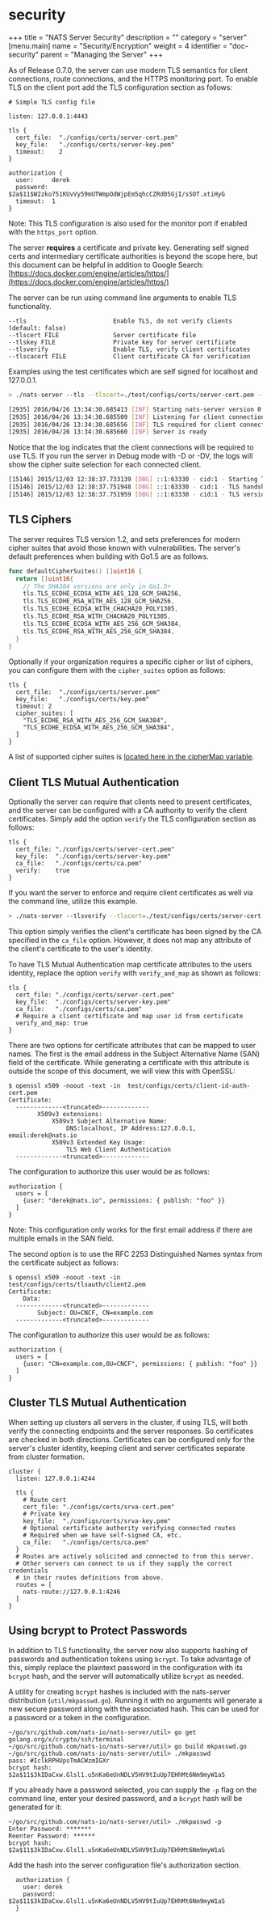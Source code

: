 # security

+++ title = "NATS Server Security" description = "" category = "server" \[menu.main\] name = "Security/Encryption" weight = 4 identifier = "doc-security" parent = "Managing the Server" +++

As of Release 0.7.0, the server can use modern TLS semantics for client connections, route connections, and the HTTPS monitoring port. To enable TLS on the client port add the TLS configuration section as follows:

```text
# Simple TLS config file

listen: 127.0.0.1:4443

tls {
  cert_file:  "./configs/certs/server-cert.pem"
  key_file:   "./configs/certs/server-key.pem"
  timeout:    2
}

authorization {
  user:     derek
  password: $2a$11$W2zko751KUvVy59mUTWmpOdWjpEm5qhcCZRd05GjI/sSOT.xtiHyG
  timeout:  1
}
```

Note: This TLS configuration is also used for the monitor port if enabled with the `https_port` option.

The server **requires** a certificate and private key. Generating self signed certs and intermediary certificate authorities is beyond the scope here, but this document can be helpful in addition to Google Search: [https://docs.docker.com/engine/articles/https/](https://docs.docker.com/engine/articles/https/)

The server can be run using command line arguments to enable TLS functionality.

```text
--tls                        Enable TLS, do not verify clients (default: false)
--tlscert FILE               Server certificate file
--tlskey FILE                Private key for server certificate
--tlsverify                  Enable TLS, verify client certificates
--tlscacert FILE             Client certificate CA for verification
```

Examples using the test certificates which are self signed for localhost and 127.0.0.1.

```bash
> ./nats-server --tls --tlscert=./test/configs/certs/server-cert.pem --tlskey=./test/configs/certs/server-key.pem

[2935] 2016/04/26 13:34:30.685413 [INF] Starting nats-server version 0.8.0.beta
[2935] 2016/04/26 13:34:30.685509 [INF] Listening for client connections on 0.0.0.0:4222
[2935] 2016/04/26 13:34:30.685656 [INF] TLS required for client connections
[2935] 2016/04/26 13:34:30.685660 [INF] Server is ready
```

Notice that the log indicates that the client connections will be required to use TLS. If you run the server in Debug mode with -D or -DV, the logs will show the cipher suite selection for each connected client.

```bash
[15146] 2015/12/03 12:38:37.733139 [DBG] ::1:63330 - cid:1 - Starting TLS client connection handshake
[15146] 2015/12/03 12:38:37.751948 [DBG] ::1:63330 - cid:1 - TLS handshake complete
[15146] 2015/12/03 12:38:37.751959 [DBG] ::1:63330 - cid:1 - TLS version 1.2, cipher suite TLS_ECDHE_RSA_WITH_AES_128_GCM_SHA256
```

## TLS Ciphers

The server requires TLS version 1.2, and sets preferences for modern cipher suites that avoid those known with vulnerabilities. The server's default preferences when building with Go1.5 are as follows.

```go
func defaultCipherSuites() []uint16 {
  return []uint16{
    // The SHA384 versions are only in Go1.5+
    tls.TLS_ECDHE_ECDSA_WITH_AES_128_GCM_SHA256,
    tls.TLS_ECDHE_RSA_WITH_AES_128_GCM_SHA256,
    tls.TLS_ECDHE_ECDSA_WITH_CHACHA20_POLY1305,
    tls.TLS_ECDHE_RSA_WITH_CHACHA20_POLY1305,
    tls.TLS_ECDHE_ECDSA_WITH_AES_256_GCM_SHA384,
    tls.TLS_ECDHE_RSA_WITH_AES_256_GCM_SHA384,
  }
}
```

Optionally if your organization requires a specific cipher or list of ciphers, you can configure them with the `cipher_suites` option as follows:

```text
tls {
  cert_file:  "./configs/certs/server.pem"
  key_file:   "./configs/certs/key.pem"
  timeout: 2
  cipher_suites: [
    "TLS_ECDHE_RSA_WITH_AES_256_GCM_SHA384",
    "TLS_ECDHE_ECDSA_WITH_AES_256_GCM_SHA384",
  ]
}
```

A list of supported cipher suites is [located here in the cipherMap variable](https://github.com/nats-io/nats-server/blob/master/server/ciphersuites.go#L21).

## Client TLS Mutual Authentication

Optionally the server can require that clients need to present certificates, and the server can be configured with a CA authority to verify the client certificates. Simply add the option `verify` the TLS configuration section as follows:

```text
tls {
  cert_file: "./configs/certs/server-cert.pem"
  key_file:  "./configs/certs/server-key.pem"
  ca_file:   "./configs/certs/ca.pem"
  verify:    true
}
```

If you want the server to enforce and require client certificates as well via the command line, utilize this example.

```bash
> ./nats-server --tlsverify --tlscert=./test/configs/certs/server-cert.pem --tlskey=./test/configs/certs/server-key.pem --tlscacert=./test/configs/certs/ca.pem
```

This option simply verifies the client's certificate has been signed by the CA specified in the `ca_file` option. However, it does not map any attribute of the client's certificate to the user's identity.

To have TLS Mutual Authentication map certificate attributes to the users identity, replace the option `verify` with `verify_and_map` as shown as follows:

```text
tls {
  cert_file: "./configs/certs/server-cert.pem"
  key_file:  "./configs/certs/server-key.pem"
  ca_file:   "./configs/certs/ca.pem"
  # Require a client certificate and map user id from certificate
  verify_and_map: true
}
```

There are two options for certificate attributes that can be mapped to user names. The first is the email address in the Subject Alternative Name \(SAN\) field of the certificate. While generating a certificate with this attribute is outside the scope of this document, we will view this with OpenSSL:

```text
$ openssl x509 -noout -text -in  test/configs/certs/client-id-auth-cert.pem
Certificate:
  -------------<truncated>-------------
        X509v3 extensions:
            X509v3 Subject Alternative Name:
                DNS:localhost, IP Address:127.0.0.1, email:derek@nats.io
            X509v3 Extended Key Usage:
                TLS Web Client Authentication
  -------------<truncated>-------------
```

The configuration to authorize this user would be as follows:

```text
authorization {
  users = [
    {user: "derek@nats.io", permissions: { publish: "foo" }}
  ]
}
```

Note: This configuration only works for the first email address if there are multiple emails in the SAN field.

The second option is to use the RFC 2253 Distinguished Names syntax from the certificate subject as follows:

```text
$ openssl x509 -noout -text -in  test/configs/certs/tlsauth/client2.pem
Certificate:
    Data:
  -------------<truncated>-------------
        Subject: OU=CNCF, CN=example.com
  -------------<truncated>-------------
```

The configuration to authorize this user would be as follows:

```text
authorization {
  users = [
    {user: "CN=example.com,OU=CNCF", permissions: { publish: "foo" }}
  ]
}
```

## Cluster TLS Mutual Authentication

When setting up clusters all servers in the cluster, if using TLS, will both verify the connecting endpoints and the server responses. So certificates are checked in both directions. Certificates can be configured only for the server's cluster identity, keeping client and server certificates separate from cluster formation.

```text
cluster {
  listen: 127.0.0.1:4244

  tls {
    # Route cert
    cert_file: "./configs/certs/srva-cert.pem"
    # Private key
    key_file:  "./configs/certs/srva-key.pem"
    # Optional certificate authority verifying connected routes
    # Required when we have self-signed CA, etc.
    ca_file:   "./configs/certs/ca.pem"
  }
  # Routes are actively solicited and connected to from this server.
  # Other servers can connect to us if they supply the correct credentials
  # in their routes definitions from above.
  routes = [
    nats-route://127.0.0.1:4246
  ]
}
```

## Using bcrypt to Protect Passwords

In addition to TLS functionality, the server now also supports hashing of passwords and authentication tokens using `bcrypt`. To take advantage of this, simply replace the plaintext password in the configuration with its `bcrypt` hash, and the server will automatically utilize `bcrypt` as needed.

A utility for creating `bcrypt` hashes is included with the nats-server distribution \(`util/mkpasswd.go`\). Running it with no arguments will generate a new secure password along with the associated hash. This can be used for a password or a token in the configuration.

```text
~/go/src/github.com/nats-io/nats-server/util> go get golang.org/x/crypto/ssh/terminal
~/go/src/github.com/nats-io/nats-server/util> go build mkpasswd.go
~/go/src/github.com/nats-io/nats-server/util> ./mkpasswd
pass: #IclkRPHUpsTmACWzmIGXr
bcrypt hash: $2a$11$3kIDaCxw.Glsl1.u5nKa6eUnNDLV5HV9tIuUp7EHhMt6Nm9myW1aS
```

If you already have a password selected, you can supply the `-p` flag on the command line, enter your desired password, and a `bcrypt` hash will be generated for it:

```text
~/go/src/github.com/nats-io/nats-server/util> ./mkpasswd -p
Enter Password: *******
Reenter Password: ******
bcrypt hash: $2a$11$3kIDaCxw.Glsl1.u5nKa6eUnNDLV5HV9tIuUp7EHhMt6Nm9myW1aS
```

Add the hash into the server configuration file's authorization section.

```text
  authorization {
    user: derek
    password: $2a$11$3kIDaCxw.Glsl1.u5nKa6eUnNDLV5HV9tIuUp7EHhMt6Nm9myW1aS
  }
```

